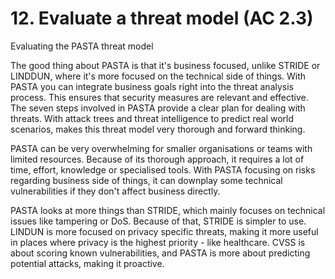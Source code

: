 # 12. Evaluate a threat model (AC 2.3)

Evaluating the PASTA threat model

The good thing about PASTA is that it's business focused, unlike STRIDE or LINDDUN, where it's more focused on the technical side of things. With PASTA you can integrate business goals right into the threat analysis process. This ensures that security measures are relevant and effective. The seven steps involved in PASTA provide a clear plan for dealing with threats. With attack trees and threat intelligence to predict real world scenarios, makes this threat model very thorough and forward thinking.

PASTA can be very overwhelming for smaller organisations or teams with limited resources. Because of its thorough approach, it requires a lot of time, effort, knowledge or specialised tools. With PASTA focusing on risks regarding business side of things, it can downplay some technical vulnerabilities if they don't affect business directly.

PASTA looks at more things than STRIDE, which mainly focuses on technical issues like tampering or DoS. Because of that, STRIDE is simpler to use. LINDUN is more focused on privacy specific threats, making it more useful in places where privacy is the highest priority - like healthcare. CVSS is about scoring known vulnerabilities, and PASTA is more about predicting potential attacks, making it proactive.

